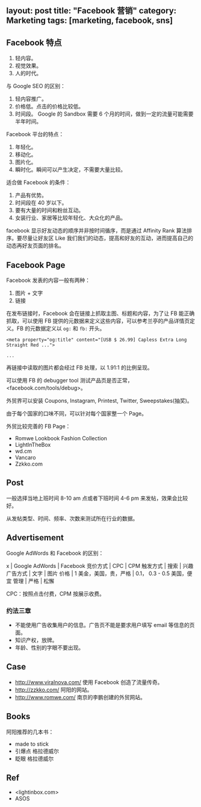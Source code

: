 layout: post
title: "Facebook 营销"
category: Marketing
tags: [marketing, facebook, sns]
---

## Facebook 特点

1. 轻内容。
2. 视觉效果。
3. 人的时代。

与 Google SEO 的区别：

1. 轻内容推广。
2. 价格低。点击的价格比较低。
3. 时间段。 Google 的 Sandbox 需要 6 个月的时间，做到一定的流量可能需要半年时间。

Facebook 平台的特点：

1. 年轻化。
2. 移动化。
3. 图片化。
4. 瞬时化。瞬间可以产生决定，不需要大量比较。

适合做 Facebook 的条件：

1. 产品有优势。
2. 时间段在 40 岁以下。
3. 要有大量的时间和粉丝互动。
4. 女装行业、家居等比较年轻化、大众化的产品。

facebook 显示好友动态的顺序并非按时间循序，而是通过 Affinity Rank 算法排序。要尽量让好友区 Like 我们我们的动态，提高和好友的互动，进而提高自己的动态再好友页面的排名。

## Facebook Page

Facebook 发表的内容一般有两种：

1. 图片 + 文字
2. 链接

在发布链接时，Facebook 会在链接上抓取主图、标题和内容，为了让 FB 能正确抓取，可以使用 FB 提供的元数据来定义这些内容，可以参考兰亭的产品详情页定义。FB 的元数据定义以 `og:` 和 `fb:` 开头。

```
<meta property="og:title" content="[USB $ 26.99] Capless Extra Long Straight Red ...">

...
```

再链接中读取的图片都会经过 FB 处理，以 1.91:1 的比例呈现。

可以使用 FB 的 debugger tool 测试产品页是否正常，<facebook.com/tools/debug>。

外贸界可以安装 Coupons, Instagram, Printest, Twitter, Sweepstakes(抽奖)。

由于每个国家的口味不同，可以针对每个国家整一个 Page。

外贸比较完善的 FB Page：

- Romwe Lookbook Fashion Collection
- LightInTheBox
- wd.cm
- Vancaro
- Zzkko.com

## Post

一般选择当地上班时间 8-10 am 点或者下班时间 4-6 pm 来发帖，效果会比较好。

从发帖类型、时间、频率、次数来测试所在行业的数据。

## Advertisement

Google AdWords 和 Facebook 的区别：

x       | Google AdWords | Facebook
竞价方式 | CPC | CPM
触发方式     | 搜索 | 兴趣
广告方式 | 文字 | 图片
价格 | 1 美金，美国，贵，严格 | 0.1， 0.3 - 0.5 美国，便宜
管理 | 严格 | 松懈

CPC：按照点击付费，CPM 按展示收费。

### 约法三章

- 不能使用广告收集用户的信息。广告页不能是要求用户填写 email 等信息的页面。
- 知识产权，放牌。
- 年龄、性别的字眼不要出现。


## Case

- <http://www.viralnova.com/> 使用 Facebook 创造了流量传奇。
- <http://zzkko.com/> 阿阳的网站。
- <http://www.romwe.com/> 南京的李鹏创建的外贸网站。

## Books

阿阳推荐的几本书：

- made to stick
- 引爆点 格拉德威尔
- 眨眼 格拉德威尔

## Ref

- <lightinbox.com>
- ASOS

